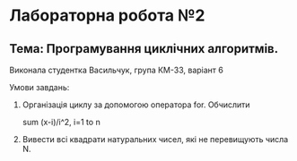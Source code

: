 # Лабораторна робота №2
## Тема: Програмування циклічних алгоритмів.
Виконала студентка Васильчук, група КМ-33, варіант 6
 
Умови завдань:
1. Організація циклу за допомогою оператора for. Обчислити 

    sum (x-i)/i^2, i=1 to n
    
2. Вивести всі квадрати натуральних чисел, які не перевищують числа N.


